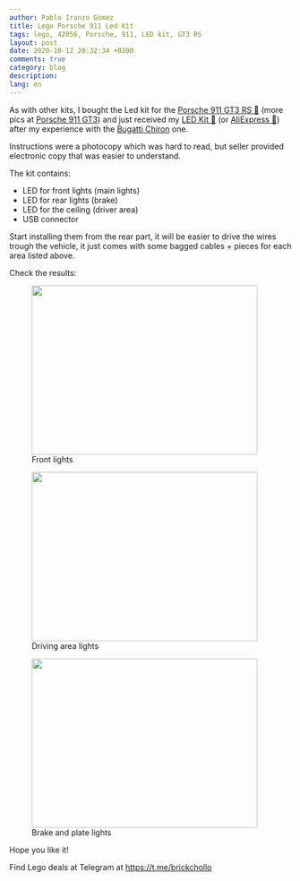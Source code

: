 ```yaml
---
author: Pablo Iranzo Gómez
title: Lego Porsche 911 Led Kit
tags: lego, 42056, Porsche, 911, LED kit, GT3 RS
layout: post
date: 2020-10-12 20:32:34 +0200
comments: true
category: blog
description:
lang: en
---
```


As with other kits, I bought the Led kit for the [Porsche 911 GT3 RS 🛒](https://www.amazon.es/dp/B01CCT2ZHC?tag=redken-21) (more pics at [Porsche 911 GT3]({filename}2020-02-21-lego-bugatti-chiron-porsche-911-GT3-RS.en.md)) and just received my [LED Kit 🛒](https://www.amazon.es/dp/B07C31ZFDM?tag=redken-21) (or [AliExpress 🛒](https://s.click.aliexpress.com/e/_dY2hmRx)) after my experience with the [Bugatti Chiron]({filename}2020-09-25-lego-bugatti-chiron-led-kit.en.md) one.

Instructions were a photocopy which was hard to read, but seller provided electronic copy that was easier to understand.

The kit contains:

- LED for front lights (main lights)
- LED for rear lights (brake)
- LED for the ceiling (driver area)
- USB connector

Start installing them from the rear part, it will be easier to drive the wires trough the vehicle, it just comes with some bagged cables + pieces for each area listed above.

Check the results:

<div class="elegant-gallery" itemscope itemtype="http://schema.org/ImageGallery">
<figure itemprop="associatedMedia" itemscope itemtype="http://schema.org/ImageObject">
        <a href="https://i.imgur.com/AieeM54.jpg" itemprop="contentUrl" data-size="4032x2268">
            <img src="https://i.imgur.com/AieeM54t.jpg" width="403" height="302" itemprop="thumbnail" alt="" />
        </a>
        <figcaption itemprop="caption description">Front lights</figcaption>
    </figure>
<figure itemprop="associatedMedia" itemscope itemtype="http://schema.org/ImageObject">
        <a href="https://i.imgur.com/YnxvdGB.jpg" itemprop="contentUrl" data-size="4032x2268">
            <img src="https://i.imgur.com/YnxvdGBt.jpg" width="403" height="302" itemprop="thumbnail" alt="" />
        </a>
        <figcaption itemprop="caption description">Driving area lights</figcaption>
    </figure>
<figure itemprop="associatedMedia" itemscope itemtype="http://schema.org/ImageObject">
        <a href="https://i.imgur.com/NOJbVyC.jpg" itemprop="contentUrl" data-size="4032x2268">
            <img src="https://i.imgur.com/NOJbVyCt.jpg" width="403" height="302" itemprop="thumbnail" alt="" />
        </a>
        <figcaption itemprop="caption description">Brake and plate lights</figcaption>
    </figure>

</div>

Hope you like it!

Find Lego deals at Telegram at <https://t.me/brickchollo>
